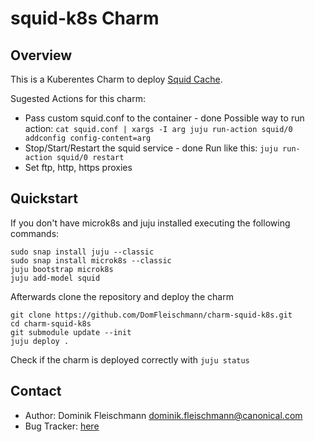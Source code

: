 # squid-k8s Charm

## Overview

This is a Kuberentes Charm to deploy [Squid Cache](http://www.squid-cache.org/).

Sugested Actions for this charm:
* Pass custom squid.conf to the container - done
  Possible way to run action: `cat squid.conf | xargs -I arg juju run-action squid/0 addconfig config-content=arg`
* Stop/Start/Restart the squid service - done
  Run like this: `juju run-action squid/0 restart`
* Set ftp, http, https proxies

## Quickstart

If you don't have microk8s and juju installed executing the following commands:
```
sudo snap install juju --classic
sudo snap install microk8s --classic
juju bootstrap microk8s
juju add-model squid
```

Afterwards clone the repository and deploy the charm
```
git clone https://github.com/DomFleischmann/charm-squid-k8s.git
cd charm-squid-k8s
git submodule update --init
juju deploy .
```
Check if the charm is deployed correctly with `juju status`

## Contact
 - Author: Dominik Fleischmann <dominik.fleischmann@canonical.com>
 - Bug Tracker: [here](https://github.com/DomFleischmann/charm-squid-k8s)
